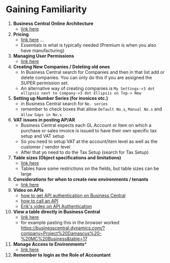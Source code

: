 # Gaining Familiarity

1. **Business Central Online Architecture**
    - [link here](https://learn.microsoft.com/en-us/dynamics365/business-central/dev-itpro/administration/tenant-environment-topology)    
2. **Pricing**
    - [link here](https://dynamics.microsoft.com/en-us/business-central/pricing/) ...  
    - Essentials is what is typically needed (Premium is when you also have manufacturing)    
3. **Managing User Permissions**
    - [link here](https://www.youtube.com/watch?v=tMXqcoBXwUk)    
4. **Creating New Companies / Deleting old ones** 
    - In Business Central search for Companies and then in that list add or delete companies. You can only do this if you are assigned the SUPER permission set. 
    - An alternative way of creating companies is ```My Settings->3 dot ellipsis next to Company->3 dot Ellipsis on Top-> New```    
5. **Setting up Number Series (for invoices etc.)** 
    - in Business Central search for `No. series`    
    - remember to check boxes that allow `Default No.s`, `Manual No.s` and `Allow Gaps in No.s`    
6. **VAT issues in posting AP/AR**    
    - Business Central expects each GL Account or Item on which a purchase or sales invoice is issued to have their own specific tax setup and VAT setup
    - So you need to setup VAT at the account/item level as well as the customer / vendor level    
    - After that yo need to do the Tax Setup (search for Tax Setup)
7. **Table sizes (Object specifications and limitations)**
    - [link here](https://learn.microsoft.com/en-us/dynamics365/business-central/dev-itpro/developer/devenv-object-specifications-limitations)
    - Tables have some restrictions on the fields, but table sizes can be large
8. **Considerations for when to create new environments / tenants**
    - [link here](https://learn.microsoft.com/en-us/power-platform/admin/multiple-online-environments-tenants)
9. **Video on APIs**
    - [how to get API authentication on Business Central](https://youtu.be/zxDa222uXeQ?feature=shared)
    - [how to call an API](https://youtu.be/r7MBwAnt4z0?feature=shared)
    - [Erik's video on API Authentication](https://www.youtube.com/watch?v=B1rxyqR2ZCY)
10. **View a table directly in Business Central**
    - [link here](https://learn.microsoft.com/en-us/dynamics365/business-central/dev-itpro/developer/devenv-view-table-data)
    - for example pasting this in the browser worked https://businesscentral.dynamics.com/?company=Project%20Damascus%20-%20MC%20Business&table=17
11. **Manage Access to Environments***
    - [link here](https://learn.microsoft.com/en-us/dynamics365/business-central/dev-itpro/administration/tenant-admin-center-manage-access) 
13. **Remember to login as the Role of Accountant**

